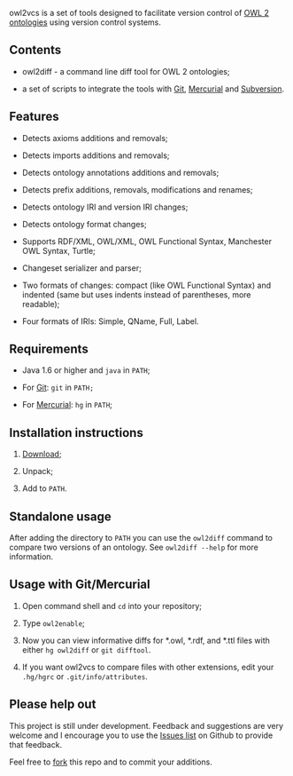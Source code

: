 owl2vcs is a set of tools designed to facilitate version control of  [OWL 2
ontologies][1] using version control systems.



Contents
--------

-   owl2diff - a command line diff tool for OWL 2 ontologies;

-   a set of scripts to integrate the tools with [Git][2], [Mercurial][3] and
    [Subversion][4].



Features
--------

-   Detects axioms additions and removals;

-   Detects imports additions and removals;

-   Detects ontology annotations additions and removals;

-   Detects prefix additions, removals, modifications and renames;

-   Detects ontology IRI and version IRI changes;

-   Detects ontology format changes;

-   Supports RDF/XML, OWL/XML, OWL Functional Syntax, Manchester OWL Syntax,
    Turtle;

-   Changeset serializer and parser;

-   Two formats of changes: compact (like OWL Functional Syntax) and indented
    (same but uses indents instead of parentheses, more readable);

-   Four formats of IRIs: Simple, QName, Full, Label.



Requirements
------------

-   Java 1.6 or higher and `java` in `PATH`;

-   For [Git][2]: `git` in `PATH;`

-   For [Mercurial][3]: `hg` in `PATH`;



Installation instructions
-------------------------

1.  [Download][owl2vcs-latest];

2.  Unpack;

3.  Add to `PATH`.



Standalone usage
----------------

After adding the directory to `PATH` you can use the `owl2diff` command to
compare two versions of an ontology. See `owl2diff --help` for more information.



Usage with Git/Mercurial
------------------------

1.  Open command shell and `cd` into your repository;

2.  Type `owl2enable`;

3.  Now you can view informative diffs for \*.owl, \*.rdf, and \*.ttl files with either `hg owl2diff` or `git difftool`.

4.  If you want owl2vcs to compare files with other extensions, edit your `.hg/hgrc` or `.git/info/attributes`.



Please help out
---------------

This project is still under development. Feedback and suggestions are very welcome and I encourage you to use the [Issues list][issues] on Github to provide that feedback.

Feel free to [fork][fork] this repo and to commit your additions.

[1]: http://www.w3.org/TR/owl2-overview/

[2]: http://git-scm.com/

[3]: http://mercurial.selenic.com/

[4]: http://subversion.apache.org/

[owl2vcs-latest]: http://j.mp/owl2vcs-latest

[issues]: http://github.com/utapyngo/owl2vcs/issues

[fork]: https://github.com/utapyngo/owl2vcs/fork_select